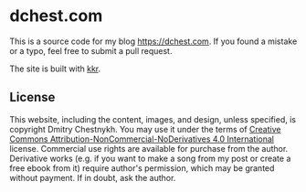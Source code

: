dchest.com
==========

This is a source code for my blog <https://dchest.com>.
If you found a mistake or a typo, feel free to submit a pull request.

The site is built with [kkr](https://github.com/dchest/kkr).


License
-------

This website, including the content, images, and design, unless specified, is
copyright Dmitry Chestnykh. You may use it under the terms of [Creative Commons
Attribution-NonCommercial-NoDerivatives 4.0 International][cc] license.
Commercial use rights are available for purchase from the author. Derivative
works (e.g. if you want to make a song from my post or create a free ebook
from it) require author's permission, which may be granted without payment.
If in doubt, ask the author.

[cc]: http://creativecommons.org/licenses/by-nc-nd/4.0/
